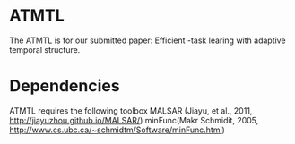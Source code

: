 # ATMTL
The ATMTL is for our submitted paper: Efficient -task learing with adaptive temporal structure.

# Dependencies
ATMTL requires the following toolbox
  MALSAR (Jiayu, et al., 2011, http://jiayuzhou.github.io/MALSAR/)
  minFunc(Makr Schmidit, 2005, http://www.cs.ubc.ca/~schmidtm/Software/minFunc.html)
